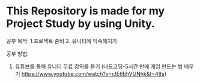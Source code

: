 # This Repository is made for my Project Study by using Unity.

공부 목적:
1.프로젝트 준비 
2. 유니티에 익숙해지기

공부 방법: 
1. 유튜브를 통해 유니티 무료 강의를 듣기 (나도코딩-5시간 만에 게임 만드는 법 배우기 https://www.youtube.com/watch?v=rJE6bhVUNhk&t=48s)
